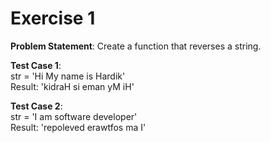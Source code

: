 # Exercise 1

**Problem Statement**: Create a function that reverses a string.

**Test Case 1**:
<br >str = 'Hi My name is Hardik'
<br>Result: 'kidraH si eman yM iH'

**Test Case 2**:
<br >str = 'I am software developer'
<br>Result: 'repoleved erawtfos ma I'